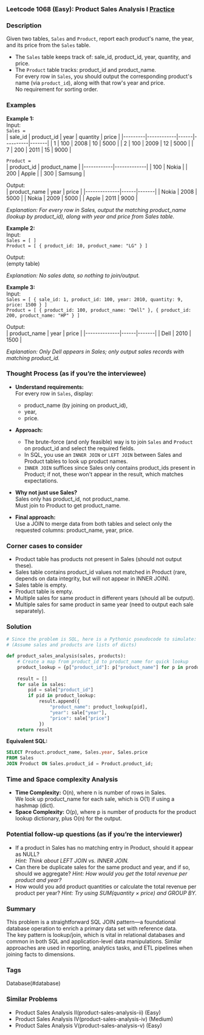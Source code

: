 ### Leetcode 1068 (Easy): Product Sales Analysis I [Practice](https://leetcode.com/problems/product-sales-analysis-i)

### Description  
Given two tables, `Sales` and `Product`, report each product's name, the year, and its price from the `Sales` table.  
- The `Sales` table keeps track of: sale_id, product_id, year, quantity, and price.  
- The `Product` table tracks: product_id and product_name.  
For every row in `Sales`, you should output the corresponding product's name (via `product_id`), along with that row's year and price.  
No requirement for sorting order.

### Examples  

**Example 1:**  
Input:  
`Sales =`  
| sale_id | product_id | year | quantity | price |
|---------|------------|------|----------|-------|
|   1     |    100     | 2008 |   10     | 5000  |
|   2     |    100     | 2009 |   12     | 5000  |
|   7     |    200     | 2011 |   15     | 9000  |

`Product =`  
| product_id | product_name |
|------------|-------------|
|    100     |   Nokia     |
|    200     |   Apple     |
|    300     |   Samsung   |

Output:  
| product_name | year | price |
|--------------|------|-------|
|   Nokia      | 2008 | 5000  |
|   Nokia      | 2009 | 5000  |
|   Apple      | 2011 | 9000  |

*Explanation: For every row in Sales, output the matching product_name (lookup by product_id), along with year and price from Sales table.*

**Example 2:**  
Input:  
`Sales = [ ]`  
`Product = [ { product_id: 10, product_name: "LG" } ]`

Output:  
(empty table)

*Explanation: No sales data, so nothing to join/output.*

**Example 3:**  
Input:  
`Sales = [ { sale_id: 1, product_id: 100, year: 2010, quantity: 9, price: 1500 } ]`  
`Product = [ { product_id: 100, product_name: "Dell" }, { product_id: 200, product_name: "HP" } ]`  

Output:  
| product_name | year | price |
|--------------|------|-------|
|   Dell       | 2010 | 1500  |

*Explanation: Only Dell appears in Sales; only output sales records with matching product_id.*

### Thought Process (as if you’re the interviewee)  

- **Understand requirements:**  
  For every row in `Sales`, display:  
  - product_name (by joining on product_id),  
  - year,  
  - price.

- **Approach:**  
  - The brute-force (and only feasible) way is to join `Sales` and `Product` on product_id and select the required fields.
  - In SQL, you use an `INNER JOIN` or `LEFT JOIN` between Sales and Product tables to look up product names.
  - `INNER JOIN` suffices since Sales only contains product_ids present in Product; if not, these won't appear in the result, which matches expectations.

- **Why not just use Sales?**  
  Sales only has product_id, not product_name.  
  Must join to Product to get product_name.

- **Final approach:**  
  Use a JOIN to merge data from both tables and select only the requested columns: product_name, year, price.

### Corner cases to consider  
- Product table has products not present in Sales (should not output these).
- Sales table contains product_id values not matched in Product (rare, depends on data integrity, but will not appear in INNER JOIN).
- Sales table is empty.
- Product table is empty.
- Multiple sales for same product in different years (should all be output).
- Multiple sales for same product in same year (need to output each sale separately).

### Solution

```python
# Since the problem is SQL, here is a Pythonic pseudocode to simulate:
# (Assume sales and products are lists of dicts)

def product_sales_analysis(sales, products):
    # Create a map from product_id to product_name for quick lookup
    product_lookup = {p["product_id"]: p["product_name"] for p in products}
    
    result = []
    for sale in sales:
        pid = sale["product_id"]
        if pid in product_lookup:
            result.append({
                "product_name": product_lookup[pid],
                "year": sale["year"],
                "price": sale["price"]
            })
    return result
```

**Equivalent SQL:**
```sql
SELECT Product.product_name, Sales.year, Sales.price
FROM Sales
JOIN Product ON Sales.product_id = Product.product_id;
```

### Time and Space complexity Analysis  

- **Time Complexity:** O(n), where n is number of rows in Sales.  
  We look up product_name for each sale, which is O(1) if using a hashmap (dict).
- **Space Complexity:** O(p), where p is number of products for the product lookup dictionary, plus O(n) for the output.

### Potential follow-up questions (as if you’re the interviewer)  

- If a product in Sales has no matching entry in Product, should it appear as NULL?   
  *Hint: Think about LEFT JOIN vs. INNER JOIN.*
- Can there be duplicate sales for the same product and year, and if so, should we aggregate?
  *Hint: How would you get the total revenue per product and year?*
- How would you add product quantities or calculate the total revenue per product per year?
  *Hint: Try using SUM(quantity × price) and GROUP BY.*

### Summary
This problem is a straightforward SQL JOIN pattern—a foundational database operation to enrich a primary data set with reference data.  
The key pattern is lookup/join, which is vital in relational databases and common in both SQL and application-level data manipulations. Similar approaches are used in reporting, analytics tasks, and ETL pipelines when joining facts to dimensions.

### Tags
Database(#database)

### Similar Problems
- Product Sales Analysis II(product-sales-analysis-ii) (Easy)
- Product Sales Analysis IV(product-sales-analysis-iv) (Medium)
- Product Sales Analysis V(product-sales-analysis-v) (Easy)
